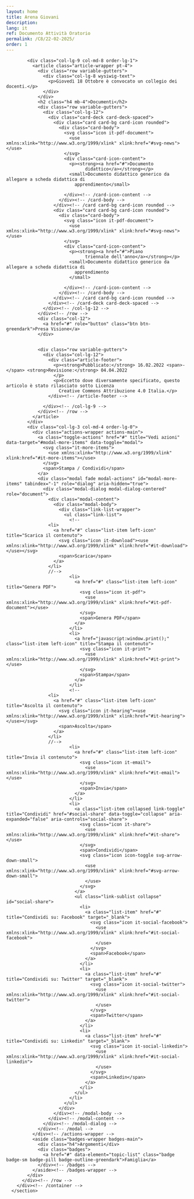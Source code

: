 ```yaml
---
layout: home
title: Arena Giovani
description: 
lang: it
ref: Documento Attività Oratorio
permalink: /C8/22-02-2025/
order: 1
---
```


<section class="section bg-white">
        <div class="container container-border-top pt-4">
          <div class="row variable-gutters justify-content-center">

            <div class="col-lg-9 col-md-8 order-lg-1">
              <article class="article-wrapper pt-4">
                <div class="row variable-gutters">
                  <div class="col-lg-8 wysiwig-text">
                    <p>Giovedì 18 Ottobre è convocato un collegio dei docenti.</p>
                  </div>
                </div>
                <h2 class="h4 mb-4">Documenti</h2>
                <div class="row variable-gutters">
                  <div class="col-lg-12">
                    <div class="card-deck card-deck-spaced">
                      <div class="card card-bg card-icon rounded">
                        <div class="card-body">
                          <svg class="icon it-pdf-document">
                            <use xmlns:xlink="http://www.w3.org/1999/xlink" xlink:href="#svg-news"></use>
                          </svg>
                          <div class="card-icon-content">
                            <p><strong><a href="#">Documento
                                  didattico</a></strong></p>
                            <small>Documento didattico generico da allegare a scheda didattica di
                              apprendimento</small>

                          </div><!-- /card-icon-content -->
                        </div><!-- /card-body -->
                      </div><!-- /card card-bg card-icon rounded -->
                      <div class="card card-bg card-icon rounded">
                        <div class="card-body">
                          <svg class="icon it-pdf-document">
                            <use xmlns:xlink="http://www.w3.org/1999/xlink" xlink:href="#svg-news"></use>
                          </svg>
                          <div class="card-icon-content">
                            <p><strong><a href="#">Piano
                                  triennale dell'anno</a></strong></p>
                            <small>Documento didattico generico da allegare a scheda didattica di
                              apprendimento
                            </small>

                          </div><!-- /card-icon-content -->
                        </div><!-- /card-body -->
                      </div><!-- /card card-bg card-icon rounded -->
                    </div><!-- /card-deck card-deck-spaced -->
                  </div><!-- /col-lg-12 -->
                </div><!-- /row -->
                <div class="col-12">
                  <a href="#" role="button" class="btn btn-greendark">Presa Visione</a>
                </div>


                <div class="row variable-gutters">
                  <div class="col-lg-12">
                    <div class="article-footer">
                      <p><strong>Pubblicato:</strong> 16.02.2022 <span>-</span> <strong>Revisione:</strong> 04.04.2022
                      </p>
                      <p>Eccetto dove diversamente specificato, questo articolo è stato rilasciato sotto Licenza
                        Creative Commons Attribuzione 4.0 Italia.</p>
                    </div><!-- /article-footer -->

                  </div><!-- /col-lg-9 -->
                </div><!-- /row -->
              </article>
            </div>
            <div class="col-lg-3 col-md-4 order-lg-0">
              <div class="actions-wrapper actions-main">
                <a class="toggle-actions" href="#" title="Vedi azioni" data-target="#modal-more-items" data-toggle="modal">
                  <svg class="it-more-items">
                    <use xmlns:xlink="http://www.w3.org/1999/xlink" xlink:href="#it-more-items"></use>
                  </svg>
                  <span>Stampa / Condividi</span>
                </a>
                <div class="modal fade modal-actions" id="modal-more-items" tabindex="-1" role="dialog" aria-hidden="true">
                  <div class="modal-dialog modal-dialog-centered" role="document">
                    <div class="modal-content">
                      <div class="modal-body">
                        <div class="link-list-wrapper">
                          <ul class="link-list">
                            <!--
                    <li>
                      <a href="#" class="list-item left-icon" title="Scarica il contenuto">
                        <svg class="icon it-download"><use xmlns:xlink="http://www.w3.org/1999/xlink" xlink:href="#it-download"></use></svg>
                        <span>Scarica</span>
                      </a>
                    </li>
                    //-->
                            <li>
                              <a href="#" class="list-item left-icon" title="Genera PDF">
                                <svg class="icon it-pdf">
                                  <use xmlns:xlink="http://www.w3.org/1999/xlink" xlink:href="#it-pdf-document"></use>
                                </svg>
                                <span>Genera PDF</span>
                              </a>
                            </li>
                            <li>
                              <a href="javascript:window.print();" class="list-item left-icon" title="Stampa il contenuto">
                                <svg class="icon it-print">
                                  <use xmlns:xlink="http://www.w3.org/1999/xlink" xlink:href="#it-print"></use>
                                </svg>
                                <span>Stampa</span>
                              </a>
                            </li>
                            <!--
                    <li>
                      <a href="#" class="list-item left-icon" title="Ascolta il contenuto">
                        <svg class="icon it-hearing"><use xmlns:xlink="http://www.w3.org/1999/xlink" xlink:href="#it-hearing"></use></svg>
                        <span>Ascolta</span>
                      </a>
                    </li>
                    //-->
                            <li>
                              <a href="#" class="list-item left-icon" title="Invia il contenuto">
                                <svg class="icon it-email">
                                  <use xmlns:xlink="http://www.w3.org/1999/xlink" xlink:href="#it-email"></use>
                                </svg>
                                <span>Invia</span>
                              </a>
                            </li>
                            <li>
                              <a class="list-item collapsed link-toggle" title="Condividi" href="#social-share" data-toggle="collapse" aria-expanded="false" aria-controls="social-share">
                                <svg class="icon it-share">
                                  <use xmlns:xlink="http://www.w3.org/1999/xlink" xlink:href="#it-share"></use>
                                </svg>
                                <span>Condividi</span>
                                <svg class="icon icon-toggle svg-arrow-down-small">
                                  <use xmlns:xlink="http://www.w3.org/1999/xlink" xlink:href="#svg-arrow-down-small">
                                  </use>
                                </svg>
                              </a>
                              <ul class="link-sublist collapse" id="social-share">
                                <li>
                                  <a class="list-item" href="#" title="Condividi su: Facebook" target="_blank">
                                    <svg class="icon it-social-facebook">
                                      <use xmlns:xlink="http://www.w3.org/1999/xlink" xlink:href="#it-social-facebook">
                                      </use>
                                    </svg>
                                    <span>Facebook</span>
                                  </a>
                                </li>
                                <li>
                                  <a class="list-item" href="#" title="Condividi su: Twitter" target="_blank">
                                    <svg class="icon it-social-twitter">
                                      <use xmlns:xlink="http://www.w3.org/1999/xlink" xlink:href="#it-social-twitter">
                                      </use>
                                    </svg>
                                    <span>Twitter</span>
                                  </a>
                                </li>
                                <li>
                                  <a class="list-item" href="#" title="Condividi su: Linkedin" target="_blank">
                                    <svg class="icon it-social-linkedin">
                                      <use xmlns:xlink="http://www.w3.org/1999/xlink" xlink:href="#it-social-linkedin">
                                      </use>
                                    </svg>
                                    <span>Linkedin</span>
                                  </a>
                                </li>
                              </ul>
                            </li>
                          </ul>
                        </div>
                      </div><!-- /modal-body -->
                    </div><!-- /modal-content -->
                  </div><!-- /modal-dialog -->
                </div><!-- /modal -->
              </div><!-- /actions-wrapper -->
              <aside class="badges-wrapper badges-main">
                <div class="h4">Argomenti</div>
                <div class="badges">
                  <a href="#" data-element="topic-list" class="badge badge-sm badge-pill badge-outline-greendark">Famiglia</a>
                </div><!-- /badges -->
              </aside><!-- /badges-wrapper -->
            </div>
          </div><!-- /row -->
        </div><!-- /container -->
      </section>
